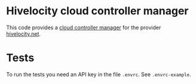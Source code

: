 # Hivelocity cloud controller manager

This code provides a [cloud controller manager](https://kubernetes.io/docs/tasks/administer-cluster/running-cloud-controller/) for
the provider [hivelocity.net](https://www.hivelocity.net/).

# Tests

To run the tests you need an API key in the file `.envrc`. See `.envrc-example`.
